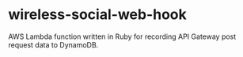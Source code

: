 # wireless-social-web-hook
AWS Lambda function written in Ruby for recording API Gateway post request data to DynamoDB.
